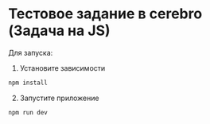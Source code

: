 # Тестовое задание в cerebro (Задача на JS)

Для запуска:
1) Установите зависимости
```bash
npm install
```
2) Запустите приложение
```bash
npm run dev
```

